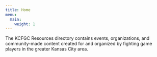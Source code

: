 ```yaml
---
title: Home
menu:
  main:
    weight: 1
---
```


The KCFGC Resources directory contains events, organizations, and community-made content created for and organized by fighting game players in the greater Kansas City area.
